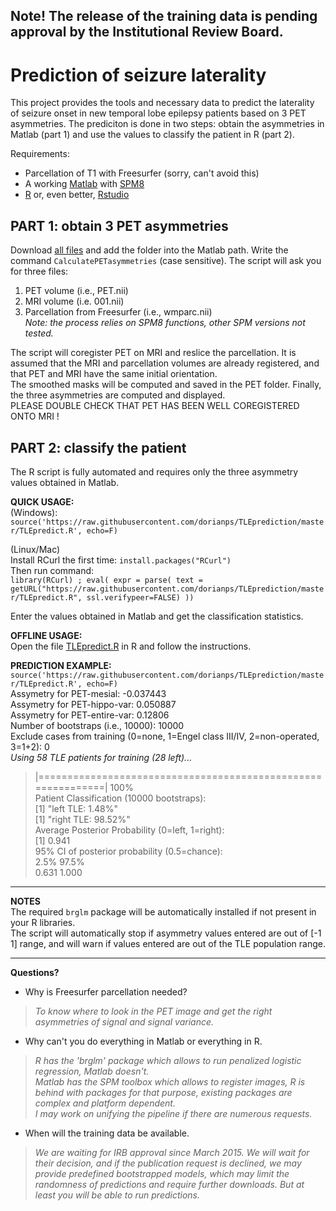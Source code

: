    
## Note! The release of the training data is pending approval by the Institutional Review Board.
   
   
   
   
   
# Prediction of seizure laterality

This project provides the tools and necessary data to predict the laterality of seizure onset in new temporal lobe epilepsy patients based on 3 PET asymmetries. The prediciton is done in two steps: obtain the asymmetries in Matlab (part 1) and use the values to classify the patient in R (part 2).  

Requirements:
* Parcellation of T1 with Freesurfer (sorry, can't avoid this)
* A working [Matlab](http://www.mathworks.com/products/matlab/) with [SPM8](http://www.fil.ion.ucl.ac.uk/spm/software/download.html) 
* [R](http://www.r-project.org/) or, even better, [Rstudio](http://www.rstudio.com/products/rstudio/download/) 
 

## PART 1: obtain 3 PET asymmetries  
Download [all files](https://github.com/dorianps/TLEprediction/archive/master.zip) and add the folder into the Matlab path. Write the command `CalculatePETasymmetries` (case sensitive). The script will ask you for three files:    
1. PET volume (i.e., PET.nii)  
2. MRI volume (i.e. 001.nii)  
3. Parcellation from Freesurfer (i.e., wmparc.nii)  
*Note: the process relies on SPM8 functions, other SPM versions not tested.*  

The script will coregister PET on MRI and reslice the parcellation. It is assumed that the MRI and parcellation volumes are already registered, and that PET and MRI have the same initial orientation.  
The smoothed masks will be computed and saved in the PET folder. Finally, the three asymmetries are computed and displayed.  
PLEASE DOUBLE CHECK THAT PET HAS BEEN WELL COREGISTERED ONTO MRI !



## PART 2: classify the patient  
The R script is fully automated and requires only the three asymmetry values obtained in Matlab.  

**QUICK USAGE:**  
(Windows):  
`source('https://raw.githubusercontent.com/dorianps/TLEprediction/master/TLEpredict.R', echo=F)`  

(Linux/Mac)  
Install RCurl the first time: `install.packages("RCurl")`  
Then run command:  
`library(RCurl) ; eval( expr = parse( text = getURL("https://raw.githubusercontent.com/dorianps/TLEprediction/master/TLEpredict.R", ssl.verifypeer=FALSE) ))`  

Enter the values obtained in Matlab and get the classification statistics.  

**OFFLINE USAGE:**  
Open the file [TLEpredict.R](https://github.com/dorianps/TLEprediction/blob/master/TLEpredict.R) in R and follow the instructions.  


**PREDICTION EXAMPLE:**  
`source('https://raw.githubusercontent.com/dorianps/TLEprediction/master/TLEpredict.R', echo=F)`  
  Assymetry for PET-mesial: -0.037443  
  Assymetry for PET-hippo-var: 0.050887  
  Assymetry for PET-entire-var: 0.12806  
Number of bootstraps (i.e., 10000): 10000  
Exclude cases from training (0=none, 1=Engel class III/IV, 2=non-operated, 3=1+2): 0  
_Using 58 TLE patients for training (28 left)..._  
>  |=============================================================| 100%  
 Patient Classification (10000 bootstraps):  
  [1] "left TLE: 1.48%"  
  [1] "right TLE: 98.52%"  
Average Posterior Probability (0=left, 1=right):  
  [1] 0.941  
95% CI of posterior probability (0.5=chance):  
   2.5% 97.5%   
  0.631 1.000   

  
    
    
*****
**NOTES**  
The required `brglm` package will be automatically installed if not present in your R libraries.  
The script will automatically stop if asymmetry values entered are out of [-1 1] range, and will warn if values entered are out of the TLE population range.
*****
**Questions?**
- Why is Freesurfer parcellation needed?  
> *To know where to look in the PET image and get the right asymmetries of signal and signal variance.*  
- Why can't you do everything in Matlab or everything in R.  
> *R has the 'brglm' package which allows to run penalized logistic regression, Matlab doesn't.*  
> *Matlab has the SPM toolbox which allows to register images, R is behind with packages for that purpose, existing packages are complex and platform dependent.*  
> *I may work on unifying the pipeline if there are numerous requests.*
- When will the training data be available.  
> *We are waiting for IRB approval since March 2015. We will wait for their decision, and if the publication request is declined, we may provide predefined bootstrapped models, which may limit the randomness of predictions and require further downloads. But at least you will be able to run predictions.*
